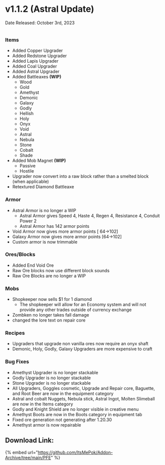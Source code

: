 # v1.1.2 (Astral Update)

Date Released: October 3rd, 2023

<figure><img src="broken-reference" alt=""><figcaption></figcaption></figure>

### **Items**

* Added Copper Upgrader
* Added Redstone Upgrader
* Added Lapis Upgrader
* Added Coal Upgrader
* Added Astral Upgrader
* Added Battleaxes **(WIP)**
  * Wood
  * Gold
  * Amethyst
  * Demonic
  * Galaxy
  * Godly
  * Hellish
  * Holy
  * Onyx
  * Void
  * Astral
  * Nebula
  * Stone
  * Cobalt
  * Shade
* Added Mob Magnet **(WIP)**
  * Passive
  * Hostile
* Upgrader now convert into a raw block rather than a smelted block (when applicable)
* Retextured Diamond Battleaxe

### **Armor**

* Astral Armor is no longer a WIP
  * Astral Armor gives Speed 4, Haste 4, Regen 4, Resistance 4, Conduit Power 2
  * Astral Armor has 142 armor points
* Void Armor now gives more armor points \[ 64->102]
* Galaxy Armor now gives more armor points \[64->102]
* Custom armor is now trimmable

### **Ores/Blocks**

* Added End Void Ore
* Raw Ore blocks now use different block sounds
* Raw Ore Blocks are no longer a WIP

### **Mobs**

* Shopkeeper now sells $1 for 1 diamond
  * The shopkeeper will allow for an Economy system and will not provide any other trades outside of currency exchange
* Zombken no longer takes fall damage
* changed the lore text on repair core

### **Recipes**

* Upgraders that upgrade non vanilla ores now require an onyx shaft
* Demonic, Holy, Godly, Galaxy Upgraders are more expensive to craft

### **Bug Fixes**

* Amethyst Upgrader is no longer stackable
* Godly Upgrader is no longer stackable
* Stone Upgrader is no longer stackable
* All Upgraders, Goggles cosmetic, Upgrade and Repair core, Baguette, and Root Beer are now in the equipment category
* Astral and cobalt Nuggets, Nebula stick, Astral Ingot, Molten Slimeball are now in the Items category
* Godly and Knight Shield are no longer visible in creative menu
* Amethyst Boots are now in the Boots category in equipment tab
* Fixed ore generation not generating after 1.20.30
* Amethyst armor is now repairable

## Download Link:&#x20;

{% embed url="https://github.com/ItsMePok/Addon-Archive/tree/main/PFE" %}
